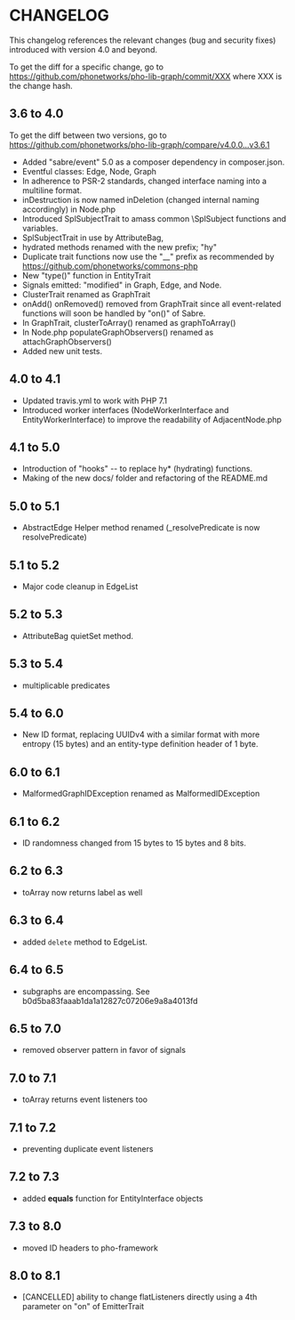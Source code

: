 # CHANGELOG

This changelog references the relevant changes (bug and security fixes) introduced with version 4.0 and beyond.

To get the diff for a specific change, go to https://github.com/phonetworks/pho-lib-graph/commit/XXX where XXX is the change hash.

## 3.6 to 4.0

To get the diff between two versions, go to https://github.com/phonetworks/pho-lib-graph/compare/v4.0.0...v3.6.1

* Added "sabre/event" 5.0 as a composer dependency in composer.json.
* Eventful classes: Edge, Node, Graph
* In adherence to PSR-2 standards, changed interface naming into a multiline format.
* inDestruction is now named inDeletion (changed internal naming accordingly) in Node.php
* Introduced SplSubjectTrait to amass common \SplSubject functions and variables. 
* SplSubjectTrait in use by AttributeBag,
* hydrated methods renamed with the new prefix; "hy"
* Duplicate trait functions now use the "\_\_" prefix as recommended by https://github.com/phonetworks/commons-php
* New "type()" function in EntityTrait
* Signals emitted: "modified" in Graph, Edge, and Node.
* ClusterTrait renamed as GraphTrait
* onAdd() onRemoved() removed from GraphTrait since all event-related functions will soon be handled by "on()" of Sabre.
* In GraphTrait, clusterToArray() renamed as graphToArray()
* In Node.php populateGraphObservers() renamed as attachGraphObservers()
* Added new unit tests.

## 4.0 to 4.1
* Updated travis.yml to work with PHP 7.1
* Introduced worker interfaces (NodeWorkerInterface and EntityWorkerInterface) to improve the readability of AdjacentNode.php

## 4.1 to 5.0
* Introduction of "hooks" -- to replace hy\* (hydrating) functions.
* Making of the new docs/ folder and refactoring of the README.md

## 5.0 to 5.1
* AbstractEdge Helper method renamed (\_resolvePredicate is now resolvePredicate)

## 5.1 to 5.2
* Major code cleanup in EdgeList

## 5.2 to 5.3
* AttributeBag quietSet method.

## 5.3 to 5.4
* multiplicable predicates

## 5.4 to 6.0
* New ID format, replacing UUIDv4 with a similar format with more entropy (15 bytes) and an entity-type definition header of 1 byte.

## 6.0 to 6.1
* MalformedGraphIDException renamed as MalformedIDException

## 6.1 to 6.2
* ID randomness changed from 15 bytes to 15 bytes and 8 bits.

## 6.2 to 6.3
* toArray now returns label as well

## 6.3 to 6.4
* added ```delete``` method to EdgeList.

## 6.4 to 6.5
* subgraphs are encompassing. See b0d5ba83faaab1da1a12827c07206e9a8a4013fd

## 6.5 to 7.0
* removed observer pattern in favor of signals

## 7.0 to 7.1
* toArray returns event listeners too

## 7.1 to 7.2
* preventing duplicate event listeners

## 7.2 to 7.3
* added **equals** function for EntityInterface objects

## 7.3 to 8.0
* moved ID headers to pho-framework

## 8.0 to 8.1
* [CANCELLED] ability to change flatListeners directly using a 4th parameter on "on" of EmitterTrait

